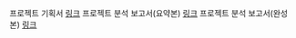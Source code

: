 프로젝트 기획서 [링크](https://docs.google.com/presentation/d/1GABMWI3fUjlgSA7ygkHbGDF6-Awk9d8h3BOg0KFnl2k/edit#slide=id.p1)
프로젝트 분석 보고서(요약본) [링크](https://docs.google.com/presentation/d/1i52-AHcYOEoneeX2tIbRZvKsGUdfgHNvnIj-LjlTOJ8/edit#slide=id.p1)
프로젝트 분석 보고서(완성본) [링크](https://docs.google.com/presentation/d/1pmdbqjBeSOu4SM1UOJ5BDOqNpbFiwjiUWst7ZAGftNY/edit)


